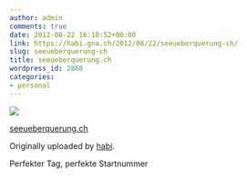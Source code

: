 ```yaml
---
author: admin
comments: true
date: 2012-08-22 16:10:52+00:00
link: https://habi.gna.ch/2012/08/22/seeueberquerung-ch/
slug: seeueberquerung-ch
title: seeueberquerung.ch
wordpress_id: 2868
categories:
- personal
---
```



 [![](http://farm9.staticflickr.com/8301/7838948628_e85df57cae_m.jpg)](http://www.flickr.com/photos/habi/7838948628/)
   

 
  [seeueberquerung.ch](http://www.flickr.com/photos/habi/7838948628/)
    

  Originally uploaded by [habi](http://www.flickr.com/photos/habi/).
 



Perfekter Tag, perfekte Startnummer
  

